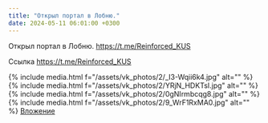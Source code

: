 ```yaml
---
title: "Открыл портал в Лобню."
date: 2024-05-11 06:01:00 +0300
---
```


Открыл портал в Лобню.
https://t.me/Reinforced_KUS


Ссылка
https://t.me/Reinforced_KUS

{% include media.html f="/assets/vk_photos/2/_I3-Wqii6k4.jpg" alt="" %}
{% include media.html f="/assets/vk_photos/2/YRjN_HDKTsI.jpg" alt="" %}
{% include media.html f="/assets/vk_photos/2/0gNIrmbcqg8.jpg" alt="" %}
{% include media.html f="/assets/vk_photos/2/9_WrF1RxMA0.jpg" alt="" %}
[Вложение](https://t.me/Reinforced_KUS)
